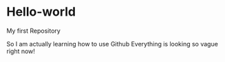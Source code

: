 # Hello-world
My first Repository

So I am actually learning how to use Github
Everything is looking so vague right now!
